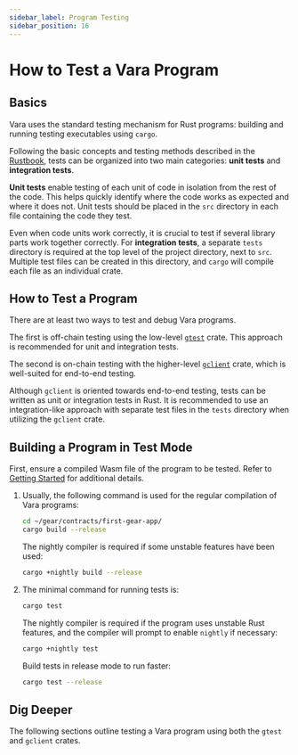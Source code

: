 ```yaml
---
sidebar_label: Program Testing
sidebar_position: 16
---
```


# How to Test a Vara Program

## Basics

Vara uses the standard testing mechanism for Rust programs: building and running testing executables using `cargo`.

Following the basic concepts and testing methods described in the [Rustbook](https://doc.rust-lang.org/book/ch11-00-testing.html), tests can be organized into two main categories: **unit tests** and **integration tests**.

**Unit tests** enable testing of each unit of code in isolation from the rest of the code. This helps quickly identify where the code works as expected and where it does not. Unit tests should be placed in the `src` directory in each file containing the code they test.

Even when code units work correctly, it is crucial to test if several library parts work together correctly. For **integration tests**, a separate `tests` directory is required at the top level of the project directory, next to `src`. Multiple test files can be created in this directory, and `cargo` will compile each file as an individual crate.

## How to Test a Program

There are at least two ways to test and debug Vara programs.

The first is off-chain testing using the low-level [`gtest`](https://docs.gear.rs/gtest/) crate. This approach is recommended for unit and integration tests.

The second is on-chain testing with the higher-level [`gclient`](https://docs.gear.rs/gclient/) crate, which is well-suited for end-to-end testing.

Although `gclient` is oriented towards end-to-end testing, tests can be written as unit or integration tests in Rust. It is recommended to use an integration-like approach with separate test files in the `tests` directory when utilizing the `gclient` crate.

## Building a Program in Test Mode

First, ensure a compiled Wasm file of the program to be tested. Refer to [Getting Started](getting-started-in-5-minutes.md) for additional details.

1. Usually, the following command is used for the regular compilation of Vara programs:

    ```bash
    cd ~/gear/contracts/first-gear-app/
    cargo build --release
    ```

    The nightly compiler is required if some unstable features have been used:

    ```bash
    cargo +nightly build --release
    ```

2. The minimal command for running tests is:

    ```bash
    cargo test
    ```

    The nightly compiler is required if the program uses unstable Rust features, and the compiler will prompt to enable `nightly` if necessary:

    ```bash
    cargo +nightly test
    ```

    Build tests in release mode to run faster:

    ```bash
    cargo test --release
    ```

## Dig Deeper

The following sections outline testing a Vara program using both the `gtest` and `gclient` crates.
